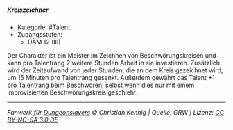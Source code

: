 <!---
Dies ist ein Fanwerk für DUNGEONSLAYERS © von Christian Kennig

Quellen:      [Dungeonslayers Grundregelwerk](https://dungeonslayers.net/download/Dungeonslayers4.pdf)
              [Talentbeschreibungen](https://www.f-space.de/ds4/tools-talentcards.html)
License:      [CC-BY-NC-SA 4.0](https://creativecommons.org/licenses/by-nc-sa/4.0/deed.de)
Richtlinien:  [Fanwerkrichtlinien](https://www.dungeonslayers.net/fanwerk-richtlinien/)
Autor:        Zauberlehrling
-->

##### Kreiszeichner

- Kategorie: #Talent
- Zugangsstufen:
  - DÄM 12 (III)

Der Charakter ist ein Meister im Zeichnen von Beschwörungskreisen und kann pro Talentrang 2 weitere Stunden Arbeit in sie investieren. Zusätzlich wird der Zeitaufwand von jeder Stunden, die an dem Kreis gezeichnet wird, um 15 Minuten pro Talentrang gesenkt. Außerdem gewährt das Talent +1 pro Talentrang beim Beschwören, selbst wenn dies nur mit einem improvisierten Beschwörungskreis geschieht.

---

_Fanwerk für [Dungeonslayers](https://www.dungeonslayers.net/) © Christian Kennig | Quelle: GRW | Lizenz: [CC BY-NC-SA 3.0 DE](https://creativecommons.org/licenses/by-nc-sa/3.0/de/)_
